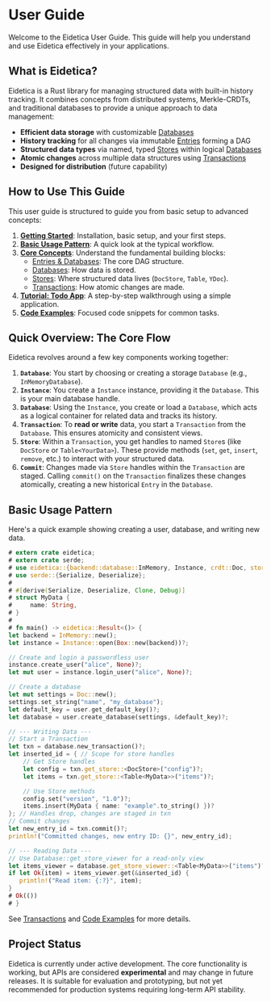 # User Guide

Welcome to the Eidetica User Guide. This guide will help you understand and use Eidetica effectively in your applications.

## What is Eidetica?

Eidetica is a Rust library for managing structured data with built-in history tracking. It combines concepts from distributed systems, Merkle-CRDTs, and traditional databases to provide a unique approach to data management:

- **Efficient data storage** with customizable [Databases](concepts/backends.md)
- **History tracking** for all changes via immutable [Entries](concepts/entries_databases.md) forming a DAG
- **Structured data types** via named, typed [Stores](concepts/stores.md) within logical [Databases](concepts/entries_databases.md)
- **Atomic changes** across multiple data structures using [Transactions](transactions.md)
- **Designed for distribution** (future capability)

## How to Use This Guide

This user guide is structured to guide you from basic setup to advanced concepts:

1.  [**Getting Started**](getting_started.md): Installation, basic setup, and your first steps.
2.  [**Basic Usage Pattern**](#basic-usage-pattern): A quick look at the typical workflow.
3.  [**Core Concepts**](core_concepts.md): Understand the fundamental building blocks:
    - [Entries & Databases](concepts/entries_databases.md): The core DAG structure.
    - [Databases](concepts/backends.md): How data is stored.
    - [Stores](concepts/stores.md): Where structured data lives (`DocStore`, `Table`, `YDoc`).
    - [Transactions](transactions.md): How atomic changes are made.
4.  [**Tutorial: Todo App**](tutorial_todo_app.md): A step-by-step walkthrough using a simple application.
5.  [**Code Examples**](examples_snippets.md): Focused code snippets for common tasks.

## Quick Overview: The Core Flow

Eidetica revolves around a few key components working together:

1.  **`Database`**: You start by choosing or creating a storage `Database` (e.g., `InMemoryDatabase`).
2.  **`Instance`**: You create a `Instance` instance, providing it the `Database`. This is your main database handle.
3.  **`Database`**: Using the `Instance`, you create or load a `Database`, which acts as a logical container for related data and tracks its history.
4.  **`Transaction`**: To **read or write** data, you start a `Transaction` from the `Database`. This ensures atomicity and consistent views.
5.  **`Store`**: Within a `Transaction`, you get handles to named `Store`s (like `DocStore` or `Table<YourData>`). These provide methods (`set`, `get`, `insert`, `remove`, etc.) to interact with your structured data.
6.  **`Commit`**: Changes made via `Store` handles within the `Transaction` are staged. Calling `commit()` on the `Transaction` finalizes these changes atomically, creating a new historical `Entry` in the `Database`.

## Basic Usage Pattern

Here's a quick example showing creating a user, database, and writing new data.

```rust
# extern crate eidetica;
# extern crate serde;
# use eidetica::{backend::database::InMemory, Instance, crdt::Doc, store::{DocStore, Table}};
# use serde::{Serialize, Deserialize};
#
# #[derive(Serialize, Deserialize, Clone, Debug)]
# struct MyData {
#     name: String,
# }
#
# fn main() -> eidetica::Result<()> {
let backend = InMemory::new();
let instance = Instance::open(Box::new(backend))?;

// Create and login a passwordless user
instance.create_user("alice", None)?;
let mut user = instance.login_user("alice", None)?;

// Create a database
let mut settings = Doc::new();
settings.set_string("name", "my_database");
let default_key = user.get_default_key()?;
let database = user.create_database(settings, &default_key)?;

// --- Writing Data ---
// Start a Transaction
let txn = database.new_transaction()?;
let inserted_id = { // Scope for store handles
    // Get Store handles
    let config = txn.get_store::<DocStore>("config")?;
    let items = txn.get_store::<Table<MyData>>("items")?;

    // Use Store methods
    config.set("version", "1.0")?;
    items.insert(MyData { name: "example".to_string() })?
}; // Handles drop, changes are staged in txn
// Commit changes
let new_entry_id = txn.commit()?;
println!("Committed changes, new entry ID: {}", new_entry_id);

// --- Reading Data ---
// Use Database::get_store_viewer for a read-only view
let items_viewer = database.get_store_viewer::<Table<MyData>>("items")?;
if let Ok(item) = items_viewer.get(&inserted_id) {
   println!("Read item: {:?}", item);
}
# Ok(())
# }
```

See [Transactions](transactions.md) and [Code Examples](examples_snippets.md) for more details.

## Project Status

Eidetica is currently under active development. The core functionality is working, but APIs are considered **experimental** and may change in future releases. It is suitable for evaluation and prototyping, but not yet recommended for production systems requiring long-term API stability.

<!-- TODO: Add links to versioning policy or release notes once available -->
